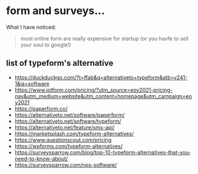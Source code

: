 ---
---
# form and surveys...

What I have noticed:

> most online form are really expensive for startup (or you havfe to sell your soul to google!)


## list of typeform's alternative

- <https://duckduckgo.com/?t=ffab&q=alternativeto+typeform&atb=v241-1&ia=software>
- <https://www.jotform.com/pricing/?utm_source=eoy2021-pricing-nav&utm_medium=website&utm_content=homepage&utm_campaign=eoy2021>
- <https://paperform.co/>
- <https://alternativeto.net/software/paperform/>
- <https://alternativeto.net/software/typeform/>
- <https://alternativeto.net/feature/sms-api/>
- <https://marketsplash.com/typeform-alternatives/>
- <https://www.questionscout.com/pricing>
- <https://wpforms.com/typeform-alternatives/>
- <https://surveysparrow.com/blog/top-10-typeform-alternatives-that-you-need-to-know-about/>
- <https://surveysparrow.com/nps-software/>
